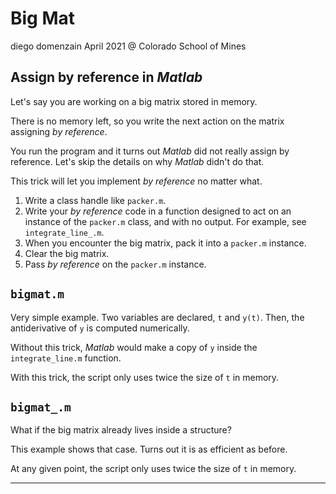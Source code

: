 # Big Mat
diego domenzain
April 2021 @ Colorado School of Mines

## Assign by reference in *Matlab*

Let's say you are working on a big matrix stored in memory.

There is no memory left, so you write the next action on the matrix assigning *by reference*.

You run the program and it turns out *Matlab* did not really assign by reference. Let's skip the details on why *Matlab* didn't do that.

This trick will let you implement *by reference* no matter what.

1. Write a class handle like ```packer.m```.
1. Write your *by reference* code in a function designed to act on an instance of the ```packer.m``` class, and with no output. For example, see ```integrate_line_.m```.
1. When you encounter the big matrix, pack it into a ```packer.m``` instance.
1. Clear the big matrix.
1. Pass *by reference* on the ```packer.m``` instance.

## ```bigmat.m``` 

Very simple example. Two variables are declared, ```t``` and ```y(t)```. Then, the antiderivative of ```y``` is computed numerically.

Without this trick, *Matlab* would make a copy of ```y``` inside the ```integrate_line.m``` function.

With this trick, the script only uses twice the size of ```t``` in memory.

## ```bigmat_.m``` 

What if the big matrix already lives inside a structure?

This example shows that case. Turns out it is as efficient as before.

At any given point, the script only uses twice the size of ```t``` in memory.

---